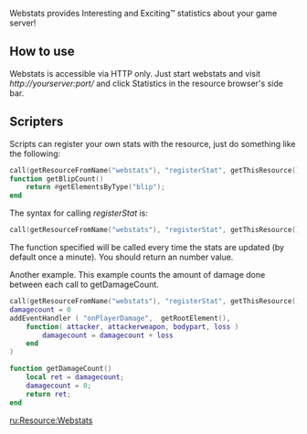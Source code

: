 Webstats provides Interesting and Exciting™ statistics about your game server!

How to use
----------

Webstats is accessible via HTTP only. Just start webstats and visit *http://yourserver:port/* and click Statistics in the resource browser's side bar.

Scripters
---------

Scripts can register your own stats with the resource, just do something like the following:

``` lua
call(getResourceFromName("webstats"), "registerStat", getThisResource(), "getBlipCount", "Blips", "The number of blips")
function getBlipCount()
    return #getElementsByType("blip");
end
```

The syntax for calling *registerStat* is:

``` lua
call(getResourceFromName("webstats"), "registerStat", getThisResource(), "yourFunctionName", "Stat name", "Stat description")
```

The function specified will be called every time the stats are updated (by default once a minute). You should return an number value.

Another example. This example counts the amount of damage done between each call to getDamageCount.

``` lua
call(getResourceFromName("webstats"), "registerStat", getThisResource(), "getDamageCount", "Damage Given", "The amount of damage players have taken")
damagecount = 0
addEventHandler ( "onPlayerDamage",  getRootElement(), 
    function( attacker, attackerweapon, bodypart, loss )
        damagecount = damagecount + loss
    end
)

function getDamageCount()
    local ret = damagecount;
    damagecount = 0;
    return ret;
end
```

[ru:<Resource:Webstats>](/docs/ru-resource-webstats.md "wikilink")
